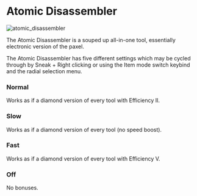 # Atomic Disassembler
![atomic_disassembler](item:mekanism:atomic_disassembler)

The Atomic Disassembler is a souped up all-in-one tool, essentially electronic version of the paxel.

The Atomic Disassembler has five different settings which may be cycled through by Sneak + Right clicking or using the Item mode switch keybind and the radial selection menu.

### Normal
Works as if a diamond version of every tool with Efficiency II.

### Slow
Works as if a diamond version of every tool (no speed boost).

### Fast
Works as if a diamond version of every tool with Efficiency V.

### Off
No bonuses.